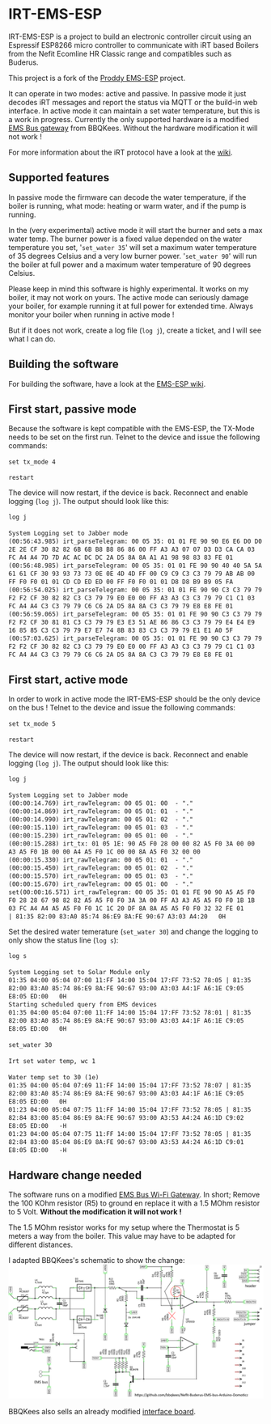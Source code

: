 # IRT-EMS-ESP
IRT-EMS-ESP is a project to build an electronic controller circuit using an Espressif ESP8266 micro controller to communicate with iRT based Boilers from the Nefit Ecomline HR Classic range and compatibles such as Buderus.

This project is a fork of the [Proddy EMS-ESP](https://github.com/proddy/EMS-ESP) project.

It can operate in two modes: active and passive. In passive mode it just decodes iRT messages and report the status via MQTT or the build-in web interface. In active mode it can maintain a set water temperature, but this is a work in progress. Currently the only supported hardware is a modified [EMS Bus gateway](https://bbqkees-electronics.nl/) from BBQKees. Without the hardware modification it will not work !

For more information about the iRT protocol have a look at the [wiki](https://github.com/Victor-Mo/IRT-EMS-ESP/wiki).

## Supported features
In passive mode the firmware can decode the water temperature, if the boiler is running, what mode: heating or warm water, and if the pump is running.

In the (very experimental) active mode it will start the burner and sets a max water temp. The burner power is a fixed value depended on the water temperature you set, '`set_water 35`' will set a maximum water temperature of 35 degrees Celsius and a very low burner power. '`set_water 90`' will run the boiler at full power and a maximum water temperature of 90 degrees Celsius.

Please keep in mind this software is highly experimental. It works on my boiler, it may not work on yours. The active mode can seriously damage your boiler, for example running it at full power for extended time. Always monitor your boiler when running in active mode !

But if it does not work, create a log file (`log j`), create a ticket, and I will see what I can do.

## Building the software

For building the software, have a look at the [EMS-ESP wiki](https://emsesp.github.io/docs/#/Building-firmware).

## First start, passive mode
Because the software is kept compatible with the EMS-ESP, the TX-Mode needs to be set on the first run. Telnet to the device and issue the following commands:

`set tx_mode 4`

`restart`

The device will now restart, if the device is back. Reconnect and enable logging (`log j`). The output should look like this:
```
log j

System Logging set to Jabber mode
(00:56:43.985) irt_parseTelegram: 00 05 35: 01 01 FE 90 90 E6 E6 D0 D0 2E 2E CF 30 82 82 6B 6B B8 B8 86 86 00 FF A3 A3 07 07 D3 D3 CA CA 03 FC A4 A4 7D 7D AC AC DC DC 2A D5 8A 8A A1 A1 98 98 83 83 FE 01 
(00:56:48.985) irt_parseTelegram: 00 05 35: 01 01 FE 90 90 40 40 5A 5A 61 61 CF 30 93 93 73 73 0E 0E 4D 4D FF 00 C9 C9 C3 C3 79 79 AB AB 00 FF F0 F0 01 01 CD CD ED ED 00 FF F0 F0 01 01 D8 D8 B9 B9 05 FA 
(00:56:54.025) irt_parseTelegram: 00 05 35: 01 01 FE 90 90 C3 C3 79 79 F2 F2 CF 30 82 82 C3 C3 79 79 E0 E0 00 FF A3 A3 C3 C3 79 79 C1 C1 03 FC A4 A4 C3 C3 79 79 C6 C6 2A D5 8A 8A C3 C3 79 79 E8 E8 FE 01 
(00:56:59.065) irt_parseTelegram: 00 05 35: 01 01 FE 90 90 C3 C3 79 79 F2 F2 CF 30 81 81 C3 C3 79 79 E3 E3 51 AE 86 86 C3 C3 79 79 E4 E4 E9 16 85 85 C3 C3 79 79 E7 E7 74 8B 83 83 C3 C3 79 79 E1 E1 A0 5F 
(00:57:03.625) irt_parseTelegram: 00 05 35: 01 01 FE 90 90 C3 C3 79 79 F2 F2 CF 30 82 82 C3 C3 79 79 E0 E0 00 FF A3 A3 C3 C3 79 79 C1 C1 03 FC A4 A4 C3 C3 79 79 C6 C6 2A D5 8A 8A C3 C3 79 79 E8 E8 FE 01 
```
## First start, active mode
In order to work in active mode the IRT-EMS-ESP should be the only device on the bus ! Telnet to the device and issue the following commands:

`set tx_mode 5`

`restart`

The device will now restart, if the device is back. Reconnect and enable logging (`log j`). The output should look like this:
```
log j

System Logging set to Jabber mode
(00:00:14.769) irt_rawTelegram: 00 05 01: 00  - "."
(00:00:14.869) irt_rawTelegram: 00 05 01: 01  - "."
(00:00:14.990) irt_rawTelegram: 00 05 01: 02  - "."
(00:00:15.110) irt_rawTelegram: 00 05 01: 03  - "."
(00:00:15.230) irt_rawTelegram: 00 05 01: 00  - "."
(00:00:15.288) irt_tx: 01 05 1E: 90 A5 F0 28 00 00 82 A5 F0 3A 00 00 A3 A5 F0 1B 00 00 A4 A5 F0 1C 00 00 8A A5 F0 32 00 00
(00:00:15.330) irt_rawTelegram: 00 05 01: 01  - "."
(00:00:15.450) irt_rawTelegram: 00 05 01: 02  - "."
(00:00:15.570) irt_rawTelegram: 00 05 01: 03  - "."
(00:00:15.670) irt_rawTelegram: 00 05 01: 00  - "."
set(00:00:16.571) irt_rawTelegram: 00 05 35: 01 01 FE 90 90 A5 A5 F0 F0 28 28 67 98 82 82 A5 A5 F0 F0 3A 3A 00 FF A3 A3 A5 A5 F0 F0 1B 1B 03 FC A4 A4 A5 A5 F0 F0 1C 1C 20 DF 8A 8A A5 A5 F0 F0 32 32 FE 01
| 81:35 82:00 83:A0 85:74 86:E9 8A:FE 90:67 A3:03 A4:20   0H

```

Set the desired water temerature (`set_water 30`) and change the logging to only show the status line (`log s`):

```
log s

System Logging set to Solar Module only
01:35 04:00 05:04 07:00 11:FF 14:00 15:04 17:FF 73:52 78:05 | 81:35 82:00 83:A0 85:74 86:E9 8A:FE 90:67 93:00 A3:03 A4:1F A6:1E C9:05 E8:05 ED:00   0H
Starting scheduled query from EMS devices
01:35 04:00 05:04 07:00 11:FF 14:00 15:04 17:FF 73:52 78:01 | 81:35 82:00 83:A0 85:74 86:E9 8A:FE 90:67 93:00 A3:03 A4:1F A6:1E C9:05 E8:05 ED:00   0H

set_water 30

Irt set water temp, wc 1

Water temp set to 30 (1e)
01:35 04:00 05:04 07:69 11:FF 14:00 15:04 17:FF 73:52 78:07 | 81:35 82:00 83:A0 85:74 86:E9 8A:FE 90:67 93:00 A3:03 A4:1F A6:1E C9:05 E8:05 ED:00   0H
01:23 04:00 05:04 07:75 11:FF 14:00 15:04 17:FF 73:52 78:05 | 81:35 82:84 83:00 85:04 86:E9 8A:FE 90:67 93:00 A3:53 A4:24 A6:1D C9:02 E8:05 ED:00   -H
01:23 04:00 05:04 07:75 11:FF 14:00 15:04 17:FF 73:52 78:05 | 81:35 82:84 83:00 85:04 86:E9 8A:FE 90:67 93:00 A3:53 A4:24 A6:1D C9:01 E8:05 ED:00   -H

```


## Hardware change needed

The software runs on a modified [EMS Bus Wi-Fi Gateway](https://bbqkees-electronics.nl/product/gateway-premium-ii/). In short; Remove the 100 KOhm resistor (R5) to ground en replace it with a 1.5 MOhm resistor to 5 Volt. **Without the modification it will not work !**

The 1.5 MOhm resistor works for my setup where the Thermostat is 5 meters a way from the boiler. This value may have to be adapted for different distances.

I adapted BBQKees's schematic to show the change: ![Modified Schematic](doc/schematics/IRT-V09_schema.png)

BBQKees also sells an already modified [interface board](https://bbqkees-electronics.nl/product/irt-interface-board-experimental/).
